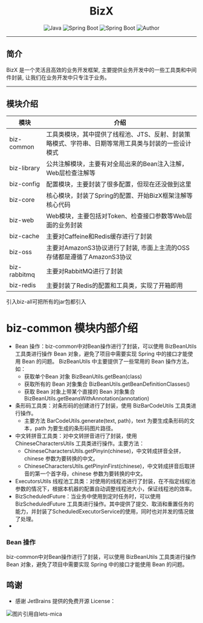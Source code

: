 <h1 align="center">BizX</h1>
<p align="center">
  <img src="https://img.shields.io/badge/Java-8-blue" alt="Java"/>
  <img src="https://img.shields.io/badge/Spring%20Boot-2.7.18-brightgreen" alt="Spring Boot"/>
  <img src="https://img.shields.io/badge/Spring%20Boot-2.7.18-brightgreen" alt="Spring Boot"/>
  <img src="https://img.shields.io/badge/Author-francis-orange" alt="Author" />
</p>
<hr>


## 简介

BizX 是一个灵活且高效的业务开发框架, 主要提供业务开发中的一些工具类和中间件封装, 让我们在业务开发中只专注于业务。


-------------------------------------------------------------------------------

## 模块介绍

| 模块           | 介绍                                                  |
|--------------|-----------------------------------------------------|
| biz-common   | 工具类模块，其中提供了线程池、JTS、反射、封装策略模式、字符串、日期等常用工具类与封装的一些设计模式 |
| biz-library  | 公共注解模块，主要有对全局出来的Bean注入注解，Web层检查注解等                  |
| biz-config   | 配置模块，主要封装了很多配置，但现在还没做到这里                            |
| biz-core     | 核心模块，封装了Spring的配置、开始BizX框架注解等核心代码                   |
| biz-web      | Web模块，主要包括对Token、检查接口参数等Web层面的业务封装                  |
| biz-cache    | 主要对Caffeine和Redis缓存进行了封装                            |
| biz-oss      | 主要对AmazonS3协议进行了封装, 市面上主流的OSS存储都是遵循了AmazonS3协议      |
| biz-rabbitmq | 主要对RabbitMQ进行了封装                                    |
| biz-redis    | 主要封装了Redis的配置和工具类，实现了开箱即用                           |

引入biz-all可把所有的jar包都引入

# biz-common 模块内部介绍
- Bean 操作：biz-common中对Bean操作进行了封装，可以使用 BizBeanUtils 工具类进行操作 Bean 对象，避免了项目中需要实现 Spring 中的接口才能使用 Bean 的问题。
  BizBeanUtils 中主要提供了一些常用的 Bean 操作方法，如：
  - 获取单个Bean 对象 BizBeanUtils.getBean(class)
  - 获取所有的 Bean 对象集合 BizBeanUtils.getBeanDefinitionClasses()
  - 获取 Bean 对象上带某个直接的 Bean 对象集合 BizBeanUtils.getBeansWithAnnotation(annotation)
- 条形码工具类：对条形码的创建进行了封装，使用 BizBarCodeUtils 工具类进行操作。
  - 主要方法 BarCodeUtils.generate(text, path)，text 为要生成条形码的文本，path 为要生成的条形码图片路径。
- 中文转拼音工具类：对中文转拼音进行了封装，使用 ChineseCharactersUtils 工具类进行操作。主要方法：
  - ChineseCharactersUtils.getPinyin(chinese)，中文转成拼音全拼，chinese 参数为要转换的中文。
  - ChineseCharactersUtils.getPinyinFirst(chinese)，中文转成拼音后取拼音的第一个首字母，chinese 参数为要转换的中文。
- ExecutorsUtils 线程池工具类：对使用的线程池进行了封装，在不指定线程池参数的情况下，根据本机器的配置自动调整线程池大小，保证线程池的效率。
- BizScheduledFuture：当业务中使用到定时任务时，可以使用 BizScheduledFuture 工具类进行操作。其中提供了提交、取消和重置任务的能力，并封装了ScheduledExecutorService的使用，同时也对并发的情况做了处理。
- 



### Bean 操作
biz-common中对Bean操作进行了封装，可以使用 BizBeanUtils 工具类进行操作 Bean 对象，避免了项目中需要实现 Spring 中的接口才能使用 Bean 的问题。



## 鸣谢

- 感谢 JetBrains 提供的免费开源 License：

<p>
<img src="https://images.gitee.com/uploads/images/2020/0406/220236_f5275c90_5531506.png" alt="图片引用自lets-mica" style="float:left;">
</p>